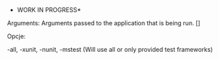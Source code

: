 * WORK IN PROGRESS*



Arguments:
  <applicationArguments>  Arguments passed to the application that is being run. []

Opcje:	

  -all, 
    -xunit, 
    -nunit, 
    -mstest              (Will use all or only provided test frameworks)
